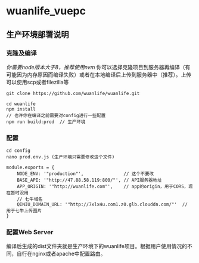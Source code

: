 # wuanlife_vuepc

## 生产环境部署说明
### 克隆及编译
*你需要node版本大于8，推荐使用nvm*
你可以选择克隆项目到服务器再编译（有可能因为内存原因而编译失败）或者在本地编译后上传到服务器中（推荐）。上传可以使用scp或者filezilla等
```
git clone https://github.com/wuanlife/wuanlife.git

cd wuanlife
npm install
// 也许你在编译之前需要对config进行一些配置
npm run build:prod  // 生产环境
```

### 配置
```
cd config
nano prod.env.js (生产环境只需要修改这个文件)
```

```
module.exports = {
    NODE_ENV: '"production"',               // 这个不要改
    BASE_API: '"http://47.88.58.119:800/"', // API服务器地址
    APP_ORIGIN: '"http://wuanlife.com"',    // app的origin，用于CORS，现在暂时没用
    // 七牛域名
    QINIU_DOMAIN_URL: '"http://7xlx4u.com1.z0.glb.clouddn.com/"'  // 用于七牛上传图片
}
```

### 配置Web Server
编译后生成的dist文件夹就是生产环境下的wuanlife项目。根据用户使用情况的不同，自行在nginx或者apache中配置路由。
